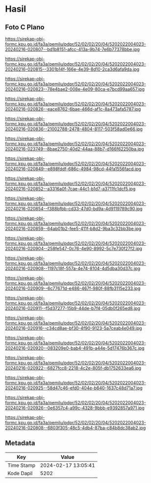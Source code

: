 # Hasil

## Foto C Plano

https://sirekap-obj-formc.kpu.go.id/fa3a/pemilu/pdpr/52/02/02/20/04/5202022004023-20240216-020807--bd1b8151-afcc-413a-9b74-7e6b77378bbe.jpg

https://sirekap-obj-formc.kpu.go.id/fa3a/pemilu/pdpr/52/02/02/20/04/5202022004023-20240216-020815--3301b14f-166e-4e39-8d10-2ca3d6afa9da.jpg

https://sirekap-obj-formc.kpu.go.id/fa3a/pemilu/pdpr/52/02/02/20/04/5202022004023-20240216-020823--78e4bae2-008e-4e09-80ca-e7bcd99aa657.jpg

https://sirekap-obj-formc.kpu.go.id/fa3a/pemilu/pdpr/52/02/02/20/04/5202022004023-20240216-020826--eace8762-6bae-466d-af1c-8a473afa5787.jpg

https://sirekap-obj-formc.kpu.go.id/fa3a/pemilu/pdpr/52/02/02/20/04/5202022004023-20240216-020836--21002788-2478-4804-8117-503f58ad0e66.jpg

https://sirekap-obj-formc.kpu.go.id/fa3a/pemilu/pdpr/52/02/02/20/04/5202022004023-20240216-023749--8bae2750-40d2-44aa-88b7-d166f62250ba.jpg

https://sirekap-obj-formc.kpu.go.id/fa3a/pemilu/pdpr/52/02/02/20/04/5202022004023-20240216-020849--e898fddf-686c-4984-98cd-44fa1556facd.jpg

https://sirekap-obj-formc.kpu.go.id/fa3a/pemilu/pdpr/52/02/02/20/04/5202022004023-20240216-020852--a3316a0f-7cae-44c1-b1d7-a3711fc1dcf5.jpg

https://sirekap-obj-formc.kpu.go.id/fa3a/pemilu/pdpr/52/02/02/20/04/5202022004023-20240216-020854--f388bfbb-cd33-47d0-bd9a-4d9119789c90.jpg

https://sirekap-obj-formc.kpu.go.id/fa3a/pemilu/pdpr/52/02/02/20/04/5202022004023-20240216-020859--64ab01b2-fee5-411f-b8d2-9ba3c32bb3be.jpg

https://sirekap-obj-formc.kpu.go.id/fa3a/pemilu/pdpr/52/02/02/20/04/5202022004023-20240216-020904--258fe547-0c76-4e90-8992-5c7e730f27f2.jpg

https://sirekap-obj-formc.kpu.go.id/fa3a/pemilu/pdpr/52/02/02/20/04/5202022004023-20240216-020908--1197c18f-557a-4e74-8104-4d5dba30d37c.jpg

https://sirekap-obj-formc.kpu.go.id/fa3a/pemilu/pdpr/52/02/02/20/04/5202022004023-20240216-020909--6c77671d-e486-467f-980f-88fb3115e233.jpg

https://sirekap-obj-formc.kpu.go.id/fa3a/pemilu/pdpr/52/02/02/20/04/5202022004023-20240216-020911--f5d37277-15b9-44de-b7f4-05db0f265ed8.jpg

https://sirekap-obj-formc.kpu.go.id/fa3a/pemilu/pdpr/52/02/02/20/04/5202022004023-20240216-020916--c34cd8ae-bf30-4f90-9123-5a7ceab4e049.jpg

https://sirekap-obj-formc.kpu.go.id/fa3a/pemilu/pdpr/52/02/02/20/04/5202022004023-20240216-020920--083209e0-bab4-491b-a44e-5d17476b367c.jpg

https://sirekap-obj-formc.kpu.go.id/fa3a/pemilu/pdpr/52/02/02/20/04/5202022004023-20240216-020922--6827fcc8-2218-4c2e-805f-db1752633ea6.jpg

https://sirekap-obj-formc.kpu.go.id/fa3a/pemilu/pdpr/52/02/02/20/04/5202022004023-20240216-020925--58d47c46-efd0-404e-b640-1637c48d71a7.jpg

https://sirekap-obj-formc.kpu.go.id/fa3a/pemilu/pdpr/52/02/02/20/04/5202022004023-20240216-020926--0e6357c4-a99c-4328-9bbb-e9392857a971.jpg

https://sirekap-obj-formc.kpu.go.id/fa3a/pemilu/pdpr/52/02/02/20/04/5202022004023-20240216-020808--6803f305-48c5-4db4-87ba-c84b8dc38ab2.jpg


## Metadata

| Key        | Value               |
| ---------- | ------------------- |
| Time Stamp | 2024-02-17 13:05:41 |
| Kode Dapil | 5202                |




